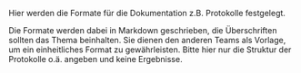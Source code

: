 Hier werden die Formate für die Dokumentation z.B. Protokolle festgelegt.

Die Formate werden dabei in Markdown geschrieben, die Überschriften sollten das Thema beinhalten.
Sie dienen den anderen Teams als Vorlage, um ein einheitliches Format zu gewährleisten.
Bitte hier nur die Struktur der Protokolle o.ä. angeben und keine Ergebnisse.
